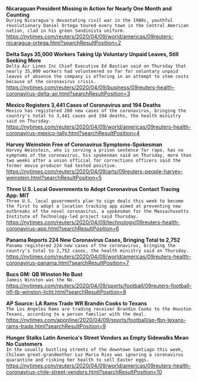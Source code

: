 **Nicaraguan President Missing in Action for Nearly One Month and Counting**\
`During Nicaragua's devastating civil war in the 1980s, youthful revolutionary Daniel Ortega toured every town in the Central American nation, clad in his green Sandinista uniform.`\
https://nytimes.com/reuters/2020/04/09/world/americas/09reuters-nicaragua-ortega.html?searchResultPosition=2

**Delta Says 35,000 Workers Taking Up Voluntary Unpaid Leaves, Still Seeking More**\
`Delta Air Lines Inc Chief Executive Ed Bastian said on Thursday that nearly 35,000 workers had volunteered so far for voluntary unpaid leaves of absence the company is offering in an attempt to stem costs because of the coronavirus crisis.`\
https://nytimes.com/reuters/2020/04/09/business/09reuters-health-coronavirus-delta-air.html?searchResultPosition=3

**Mexico Registers 3,441 Cases of Coronavirus and 194 Deaths**\
`Mexico has registered 260 new cases of the coronavirus, bringing the country's total to 3,441 cases and 194 deaths, the health ministry said on Thursday.`\
https://nytimes.com/reuters/2020/04/09/world/americas/09reuters-health-coronavirus-mexico-tally.html?searchResultPosition=4

**Harvey Weinstein Free of Coronavirus Symptoms-Spokesman**\
`Harvey Weinstein, who is serving a prison sentence for rape, has no symptoms of the coronavirus, his spokesman said on Thursday, more than two weeks after a union official for corrections officers said the former movie producer had tested positive.`\
https://nytimes.com/reuters/2020/04/09/arts/09reuters-people-harvey-weinstein.html?searchResultPosition=5

**Three U.S. Local Governments to Adopt Coronavirus Contact Tracing App: MIT**\
`Three U.S. local governments plan to sign deals this week to become the first to adopt a location tracking app aimed at preventing new outbreaks of the novel coronavirus, a spokesman for the Massachusetts Institute of Technology-led project said Thursday.`\
https://nytimes.com/reuters/2020/04/09/technology/09reuters-health-coronavirus-app.html?searchResultPosition=6

**Panama Reports 224 New Coronavirus Cases, Bringing Total to 2,752**\
`Panama registered 224 new cases of the coronavirus, bringing the country's total to 2,752 cases, the health ministry said on Thursday.`\
https://nytimes.com/reuters/2020/04/09/world/americas/09reuters-health-coronavirus-panama.html?searchResultPosition=7

**Bucs GM: QB Winston No Bust**\
`Jameis Winston was the No.`\
https://nytimes.com/reuters/2020/04/09/sports/football/09reuters-football-nfl-tb-winston-licht.html?searchResultPosition=8

**AP Source: LA Rams Trade WR Brandin Cooks to Texans**\
`The Los Angeles Rams are trading receiver Brandin Cooks to the Houston Texans, according to a person familiar with the deal.`\
https://nytimes.com/aponline/2020/04/09/sports/football/ap-fbn-texans-rams-trade.html?searchResultPosition=9

**Hunger Stalks Latin America's Street Vendors as Empty Sidewalks Mean No Customers**\
`In the usually bustling streets of the downtown Santiago this week, Chilean great-grandmother Luz Maria Rios was ignoring a coronavirus quarantine and risking her health to sell Easter eggs.`\
https://nytimes.com/reuters/2020/04/09/world/americas/09reuters-health-coronavirus-chile-street-vendors.html?searchResultPosition=10

